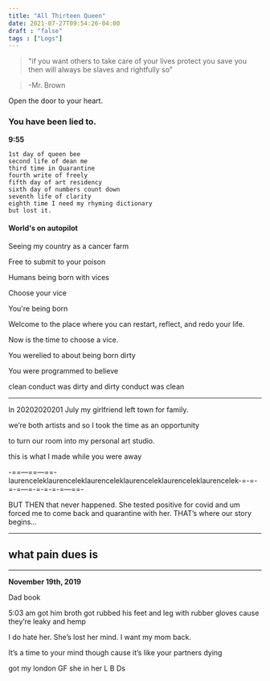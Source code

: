 ```yaml
---
title: "All Thirteen Queen"
date: 2021-07-27T09:54:26-04:00
draft : "false"
tags : ["Logs"]
---
```



> "if you want others to take care of your lives
> protect you
> save you
> then will always be slaves
> and rightfully so"

> -Mr. Brown

Open the door to your heart.

<!--more-->

### You have been lied to.

**9:55**

```
1st day of queen bee
second life of dean me
third time in Quarantine
fourth write of freely
fifth day of art residency
sixth day of numbers count down
seventh life of clarity
eighth time I need my rhyming dictionary
but lost it.
```

#### World's on autopilot

Seeing my country as a cancer farm

Free to submit to your poison

Humans being born with vices

Choose your vice

You're being born

Welcome to the place where you can restart, reflect, and redo your life.

Now is the time to choose a vice.

You werelied to about being born dirty

You were programmed to believe

clean conduct was dirty and dirty conduct was clean

___  

In 20202020201 July my girlfriend left town for family.

we’re both artists and so I took the time as an opportunity

to turn our room into my personal art studio.

this is what I made while you were away

-==—==—==-laurenceleklaurenceleklaurenceleklaurenceleklaurenceleklaurencelek-=-=-=-=—=-=-=-=-=—==-

BUT THEN that never happened. She tested positive for covid and um forced me to come back and quarantine with her. THAT’s where our story begins…

___

## what pain dues is

___

**November 19th, 2019**

Dad book

5:03 am got him broth got rubbed his feet and leg with rubber gloves cause they’re leaky and hemp

I do hate her. She’s lost her mind. I want my mom back.

It’s a time to your mind though
cause it’s like your partners dying

got my london GF
she in her L B Ds

<!--

| Dailies        | Questions           | Answers  |
| ------------- |:-------------:| -----:|
| Read()      | *What did you read?* | X |
| Write()      | *What did you write?*      |   X |
| Create() | *What did you make?*      |    X |
| Exercise() | *Dance workout (or otherwise?)*      |    X |
| Audio() | *You recorded what:*      |    X |
| Video() | *You filmed what:*      |    X |
| Finish() | *You bounced what track:*      |    X |
| Live() | *You sang what live:*      |    X |
| Finish2() | *You made what visuals*      |    X |
| Phone() | *You called who:*      |    X |
| Share() | *Uploaded what to archive:*      |    X |
| PBD() | *You did what for PBD?*      |    X |
| Web() | *You did what to POLIW.AT?*      |    X |
| Love&Legacy() | *You did what for friends/fam?*      |    X |
| God() | *You're grateful for what?*      |    X |
<sub>v1.0</sub>

 -->
